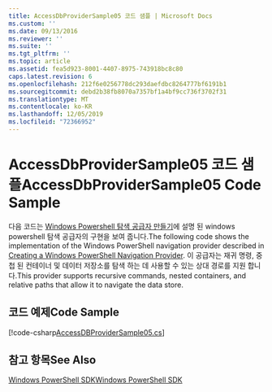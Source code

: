 ```yaml
---
title: AccessDbProviderSample05 코드 샘플 | Microsoft Docs
ms.custom: ''
ms.date: 09/13/2016
ms.reviewer: ''
ms.suite: ''
ms.tgt_pltfrm: ''
ms.topic: article
ms.assetid: fea5d923-8001-4407-8975-743918bc8c80
caps.latest.revision: 6
ms.openlocfilehash: 212f6e0256778dc293daefdbc8264777bf6191b1
ms.sourcegitcommit: debd2b38fb8070a7357bf1a4bf9cc736f3702f31
ms.translationtype: MT
ms.contentlocale: ko-KR
ms.lasthandoff: 12/05/2019
ms.locfileid: "72366952"
---
```

# <a name="accessdbprovidersample05-code-sample"></a><span data-ttu-id="a9b9a-102">AccessDbProviderSample05 코드 샘플</span><span class="sxs-lookup"><span data-stu-id="a9b9a-102">AccessDbProviderSample05 Code Sample</span></span>

<span data-ttu-id="a9b9a-103">다음 코드는 [Windows Powershell 탐색 공급자 만들기](./creating-a-windows-powershell-navigation-provider.md)에 설명 된 windows powershell 탐색 공급자의 구현을 보여 줍니다.</span><span class="sxs-lookup"><span data-stu-id="a9b9a-103">The following code shows the implementation of the Windows PowerShell navigation provider described in [Creating a Windows PowerShell Navigation Provider](./creating-a-windows-powershell-navigation-provider.md).</span></span> <span data-ttu-id="a9b9a-104">이 공급자는 재귀 명령, 중첩 된 컨테이너 및 데이터 저장소를 탐색 하는 데 사용할 수 있는 상대 경로를 지원 합니다.</span><span class="sxs-lookup"><span data-stu-id="a9b9a-104">This provider supports recursive commands, nested containers, and relative paths that allow it to navigate the data store.</span></span>

## <a name="code-sample"></a><span data-ttu-id="a9b9a-105">코드 예제</span><span class="sxs-lookup"><span data-stu-id="a9b9a-105">Code Sample</span></span>

[!code-csharp[AccessDBProviderSample05.cs](../../../../powershell-sdk-samples/SDK-2.0/csharp/AccessDBProviderSample05/AccessDBProviderSample05.cs#L11-L1960 "AccessDBProviderSample05.cs")]

## <a name="see-also"></a><span data-ttu-id="a9b9a-106">참고 항목</span><span class="sxs-lookup"><span data-stu-id="a9b9a-106">See Also</span></span>

[<span data-ttu-id="a9b9a-107">Windows PowerShell SDK</span><span class="sxs-lookup"><span data-stu-id="a9b9a-107">Windows PowerShell SDK</span></span>](../windows-powershell-reference.md)
